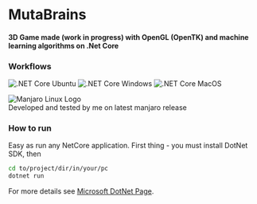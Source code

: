 # MutaBrains

#### 3D Game made (work in progress) with OpenGL (OpenTK) and machine learning algorithms on .Net Core

### Workflows
![.NET Core Ubuntu](https://github.com/alehlipka/MutaBrains/workflows/.NET%20Core%20Ubuntu/badge.svg)
![.NET Core Windows](https://github.com/alehlipka/MutaBrains/workflows/.NET%20Core%20Windows/badge.svg)
![.NET Core MacOS](https://github.com/alehlipka/MutaBrains/workflows/.NET%20Core%20MacOS/badge.svg)

![Manjaro Linux Logo](https://upload.wikimedia.org/wikipedia/commons/thumb/3/3e/Manjaro-logo.svg/100px-Manjaro-logo.svg.png)  
Developed and tested by me on latest manjaro release

### How to run

Easy as run any NetCore application.
First thing - you must install DotNet SDK, then

```bash
cd to/project/dir/in/your/pc
dotnet run
```

For more details see [Microsoft DotNet Page](https://dotnet.microsoft.com/).
